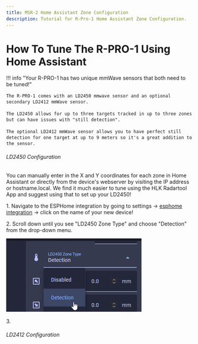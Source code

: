 ```yaml
---
title: MSR-2 Home Assistant Zone Configuration
description: Tutorial for R-Pro-1 Home Assistant Zone Configuration.
---
```

# How To Tune The R-PRO-1 Using Home Assistant

!!! info "Your R-PRO-1 has two unique mmWave sensors that both need to be tuned!"

    The R-PRO-1 comes with an LD2450 mmwave sensor and an optional secondary LD2412 mmWave sensor.

    The LD2450 allows for up to three targets tracked in up to three zones but can have issues with "still detection".

    The optional LD2412 mmWave sensor allows you to have perfect still detection for one target at up to 9 meters so it's a great addition to the sensor.

###### LD2450 Configuration

You can manually enter in the X and Y coordinates for each zone in Home Assistant or directly from the device's webserver by visiting the IP address or hostname.local. We find it much easier to tune using the HLK Radartool App and suggest using that to set up your LD2450!

1\. Navigate to the ESPHome integration by going to settings -&gt; <a href="http://homeassistant.local:8123/config/integrations/integration/esphome" target="_blank" rel="noopener">esphome integration</a> -&gt; click on the name of your new device!

2\. Scroll down until you see "LD2450 Zone Type" and choose "Detection" from the drop-down menu.

![](../../../assets/r-pro-1-select-detection.png)

3\.

###### LD2412 Configuration

&nbsp;